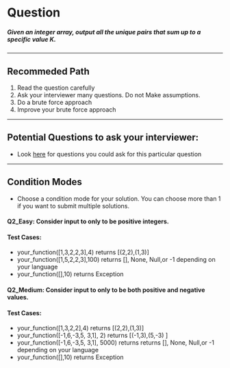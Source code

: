 # Question
##### Given  an integer array, output all the unique pairs that sum up to a specific value K.<br>

____
## Recommeded Path
1. Read the question carefully
2. Ask your interviewer many questions. Do not Make assumptions.
3. Do a brute force approach
4. Improve your brute force approach

____
## Potential Questions to ask your interviewer:
  * Look [here](https://github.com/algorithms-21-devs/Interview_problems/blob/master/IQ_2/Q2_Extracting_Information.md) for questions you could ask for this particular question

_____
## Condition Modes
* Choose a condition mode for your solution. You can choose more than 1 if you want to submit multiple solutions.

#### Q2_Easy: Consider input to only to be positive integers.
#### Test Cases:

* your_function([1,3,2,2,3],4) returns [(2,2),(1,3)]
* your_function([1,5,2,2,3],100) returns [], None, Null,or -1 depending on your language
* your_function([],10) returns Exception



#### Q2_Medium: Consider input to only to be both positive and negative values.
#### Test Cases:
* your_function([1,3,2,2],4) returns [(2,2),(1,3)]
* your_function([-1,6,-3,5, 3,1], 2) returns [(-1,3),(5,-3) ]
* your_function([-1,6,-3,5, 3,1], 5000) returns returns [], None, Null,or -1 depending on your language
* your_function([],10) returns Exception
